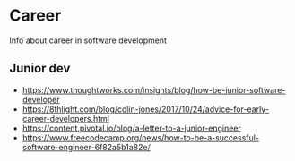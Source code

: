 # Career

Info about career in software development

## Junior dev

- https://www.thoughtworks.com/insights/blog/how-be-junior-software-developer
- https://8thlight.com/blog/colin-jones/2017/10/24/advice-for-early-career-developers.html
- https://content.pivotal.io/blog/a-letter-to-a-junior-engineer
- https://www.freecodecamp.org/news/how-to-be-a-successful-software-engineer-6f82a5b1a82e/
